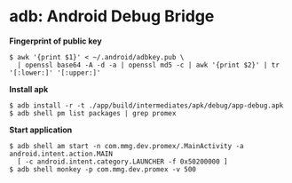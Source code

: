 adb: Android Debug Bridge
====

**Fingerprint of public key**

    $ awk '{print $1}' < ~/.android/adbkey.pub \
      | openssl base64 -A -d -a | openssl md5 -c | awk '{print $2}' | tr '[:lower:]' '[:upper:]'
**Install apk**

    $ adb install -r -t ./app/build/intermediates/apk/debug/app-debug.apk
    $ adb shell pm list packages | grep promex
**Start application**

    $ adb shell am start -n com.mmg.dev.promex/.MainActivity -a android.intent.action.MAIN
      [ -c android.intent.category.LAUNCHER -f 0x50200000 ]
    $ adb shell monkey -p com.mmg.dev.promex -v 500
